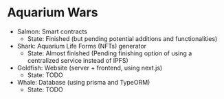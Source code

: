 # Aquarium Wars

* Salmon: Smart contracts
  - State: Finished (but pending potential additions and functionalities)
* Shark: Aquarium Life Forms (NFTs) generator
  - State: Almost finished (Pending finishing option of using a centralized service instead of IPFS)
* Goldfish: Website (server + frontend, using next.js)
  - State: TODO
* Whale: Database (using prisma and TypeORM)
  - State: TODO
